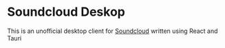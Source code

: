 # Soundcloud Deskop
This is an unofficial desktop client for [Soundcloud](https://soundcloud.com/) written using React and Tauri
